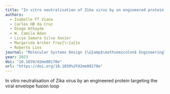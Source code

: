 ```yaml
---
title: "In vitro neutralisation of Zika virus by an engineered protein targeting the viral envelope fusion loop"
authors:
  - Isabelle FT Viana
  - Carlos HB da Cruz
  - Diogo Athayde
  - W. Camila Adan
  - Licya Samara Silva Xavier
  - Margarida Archer Fraz{\~{a}}o
  - Roberto Lins
journal: "Molecular Systems Design {\&}amp$\mathsemicolon$ Engineering"
year: 2023
doi: "10.1039/d2me00170e"
url: "https://doi.org/10.1039%2Fd2me00170e"
---
```


In vitro neutralisation of Zika virus by an engineered protein targeting the viral envelope fusion loop
